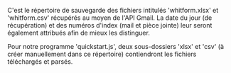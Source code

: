 C'est le répertoire de sauvegarde des fichiers intitulés 'whitform.xlsx' et 'whitform.csv' récupérés au moyen de l'API Gmail. 
La date du jour (de récupération) et des numéros d'index (mail et pièce jointe) leur seront également attribués afin de mieux les distinguer.

Pour notre programme 'quickstart.js', deux sous-dossiers 'xlsx' et 'csv' (à créer manuellement dans ce répertoire) contiendront les fichiers téléchargés et parsés.
